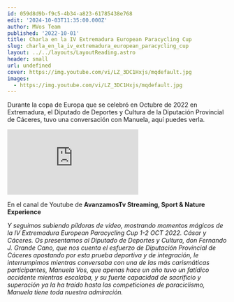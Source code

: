 ```yaml
---
id: 059d8d9b-f9c5-4b34-a823-61785438e768
edit: '2024-10-03T11:35:00.000Z'
author: MVos Team
published: '2022-10-01'
title: Charla en la IV Extremadura European Paracycling Cup
slug: charla_en_la_iv_extremadura_european_paracycling_cup
layout: ../../layouts/LayoutReading.astro
header: small
url: undefined
cover: https://img.youtube.com/vi/LZ_3DC1Hxjs/mqdefault.jpg
images:
  - https://img.youtube.com/vi/LZ_3DC1Hxjs/mqdefault.jpg
---
```


Durante la copa de Europa que se celebró en Octubre de 2022 en Extremadura, el Diputado de Deportes y Cultura de la Diputación Provincial de Cáceres, tuvo una conversación con Manuela, aquí puedes verla.


<div><iframe src="https://www.youtube.com/embed/LZ_3DC1Hxjs" title="YouTube video player" frameborder="0" allow="accelerometer; autoplay; clipboard-write; encrypted-media; gyroscope; picture-in-picture; web-share" allowfullscreen></iframe></div>


En el canal de Youtube de **AvanzamosTv Streaming, Sport & Nature Experience**


_Y seguimos subiendo píldoras de video, mostrando momentos mágicos de la IV Extremadura European Paracycling Cup 1-2 OCT 2022. Cásar y Cáceres.
Os presentamos al Diputado de Deportes y Cultura, don Fernando J. Grande Cano, que nos cuenta el esfuerzo de Diputación Provincial de Cáceres apostando por esta prueba deportiva y de integración,  le interrumpimos mientras conversaba con una de las más carismáticas participantes, Manuela Vos, que apenas hace un año tuvo un fatídico accidente mientras escalaba, y su fuerte capacidad de sacrificio y superación ya la ha traído hasta las competiciones de paraciclismo, Manuela tiene toda nuestra admiración._

